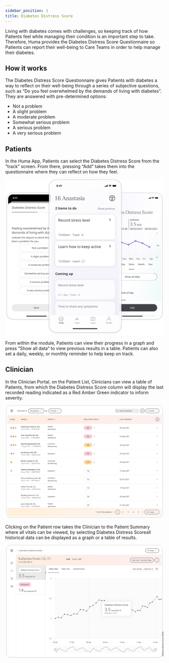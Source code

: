 ```yaml
---
sidebar_position: 1
title: Diabetes Distress Score
---
```


Living with diabetes comes with challenges, so keeping track of how Patients feel while managing their condition is an important step to take. Therefore, Huma provides the Diabetes Distress Score Questionnaire so Patients can report their well-being to Care Teams in order to help manage their diabetes.

## How it works

The Diabetes Distress Score Questionnaire gives Patients with diabetes a way to reflect on their well-being through a series of subjective questions, such as “Do you feel overwhelmed by the demands of living with diabetes”. They are answered with pre-determined options:
- Not a problem
- A slight problem
- A moderate problem
- Somewhat serious problem
- A serious problem
- A very serious problem 

## Patients

In the Huma App, Patients can select the Diabetes Distress Score from the “track” screen. From there, pressing “Add” takes them into the questionnaire where they can reflect on how they feel.

![Diabetes Distress Score in the Huma App](./assets/diabetes-distress-score.svg)

From within the module, Patients can view their progress in a graph and press “Show all data” to view previous results in a table. Patients can also set a daily, weekly, or monthly reminder to help keep on track.

## Clinician

In the Clinician Portal, on the Patient List, Clinicians can view a table of Patients, from which the Diabetes Distress Score column will display the last recorded reading indicated as a Red Amber Green indicator to inform severity. 

![Clinician view of Diabetes Distress Score](./assets/cp-diabetes-distress-score.svg)

Clicking on the Patient row takes the Clinician to the Patient Summary where all vitals can be viewed, by selecting Diabetes Distress Scoreall historical data can be displayed as a graph or a table of results.

![Clinician view of Diabetes Distress Score](./assets/cp-modules-details-diabetes-distress-score.svg)